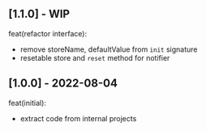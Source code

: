 ## [1.1.0] - WIP

feat(refactor interface):
- remove storeName, defaultValue from `init` signature
- resetable store and `reset` method for notifier
## [1.0.0] - 2022-08-04

feat(initial):
- extract code from internal projects
